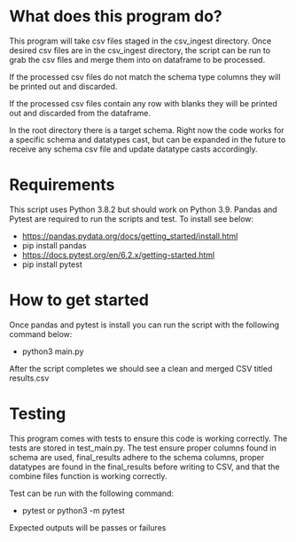 # What does this program do?

This program will take csv files staged in the csv_ingest directory. 
Once desired csv files are in the csv_ingest directory, the script 
can be run to grab the csv files and merge them into on dataframe to 
be processed. 

If the processed csv files do not match the schema type columns they will 
be printed out and discarded. 

If the processed csv files contain any row with blanks they will be printed out
and discarded from the dataframe.

In the root directory there is a target schema. Right now the code works
for a specific schema and datatypes cast, but can be expanded in the future 
to receive any schema csv file and update datatype casts accordingly.

# Requirements
This script uses Python 3.8.2 but should work on Python 3.9.
Pandas and Pytest are required to run the scripts and test.
To install see below:

- https://pandas.pydata.org/docs/getting_started/install.html
- pip install pandas
- https://docs.pytest.org/en/6.2.x/getting-started.html
- pip install pytest

# How to get started 

Once pandas and pytest is install you can run the script with 
the following command below:

- python3 main.py

After the script completes we should see a clean and merged 
CSV titled results.csv

# Testing

This program comes with tests to ensure this code is working correctly.
The tests are stored in test_main.py. The test ensure proper columns found
in schema are used, final_results adhere to the schema columns, proper datatypes
are found in the final_results before writing to CSV, and that the combine files
function is working correctly.

Test can be run with the following command:

- pytest or python3 -m pytest

Expected outputs will be passes or failures
